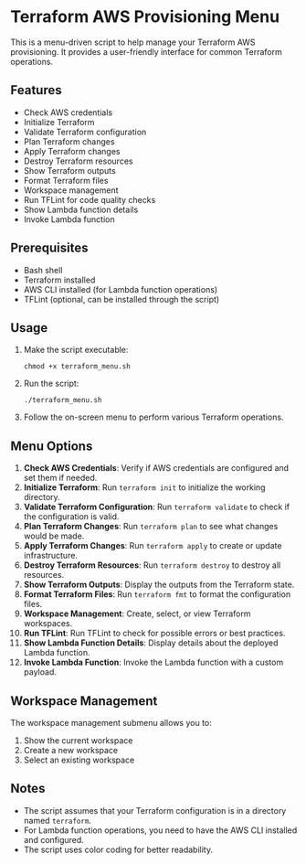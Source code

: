 # Terraform AWS Provisioning Menu

This is a menu-driven script to help manage your Terraform AWS provisioning. It provides a user-friendly interface for common Terraform operations.

## Features

- Check AWS credentials
- Initialize Terraform
- Validate Terraform configuration
- Plan Terraform changes
- Apply Terraform changes
- Destroy Terraform resources
- Show Terraform outputs
- Format Terraform files
- Workspace management
- Run TFLint for code quality checks
- Show Lambda function details
- Invoke Lambda function

## Prerequisites

- Bash shell
- Terraform installed
- AWS CLI installed (for Lambda function operations)
- TFLint (optional, can be installed through the script)

## Usage

1. Make the script executable:
   ```
   chmod +x terraform_menu.sh
   ```

2. Run the script:
   ```
   ./terraform_menu.sh
   ```

3. Follow the on-screen menu to perform various Terraform operations.

## Menu Options

1. **Check AWS Credentials**: Verify if AWS credentials are configured and set them if needed.
2. **Initialize Terraform**: Run `terraform init` to initialize the working directory.
3. **Validate Terraform Configuration**: Run `terraform validate` to check if the configuration is valid.
4. **Plan Terraform Changes**: Run `terraform plan` to see what changes would be made.
5. **Apply Terraform Changes**: Run `terraform apply` to create or update infrastructure.
6. **Destroy Terraform Resources**: Run `terraform destroy` to destroy all resources.
7. **Show Terraform Outputs**: Display the outputs from the Terraform state.
8. **Format Terraform Files**: Run `terraform fmt` to format the configuration files.
9. **Workspace Management**: Create, select, or view Terraform workspaces.
10. **Run TFLint**: Run TFLint to check for possible errors or best practices.
11. **Show Lambda Function Details**: Display details about the deployed Lambda function.
12. **Invoke Lambda Function**: Invoke the Lambda function with a custom payload.

## Workspace Management

The workspace management submenu allows you to:
1. Show the current workspace
2. Create a new workspace
3. Select an existing workspace

## Notes

- The script assumes that your Terraform configuration is in a directory named `terraform`.
- For Lambda function operations, you need to have the AWS CLI installed and configured.
- The script uses color coding for better readability.
